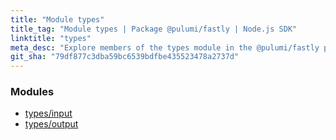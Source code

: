 ```yaml
---
title: "Module types"
title_tag: "Module types | Package @pulumi/fastly | Node.js SDK"
linktitle: "types"
meta_desc: "Explore members of the types module in the @pulumi/fastly package."
git_sha: "79df877c3dba59bc6539bdfbe435523478a2737d"
---
```


<!-- WARNING: this page was generated by a tool. Do not edit it by hand. -->
<!-- To change it, please see https://github.com/pulumi/docs/tree/master/tools/tscdocgen. -->


<h3>Modules</h3>
<ul class="api">
    <li><a href="input/"><span class="symbol module"></span>types/input</a></li>
    <li><a href="output/"><span class="symbol module"></span>types/output</a></li>
</ul>








